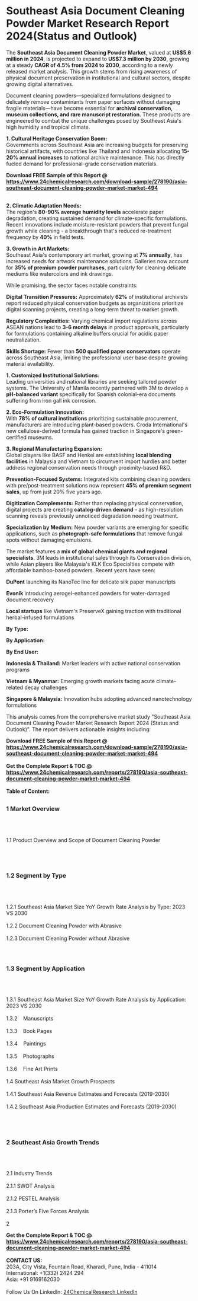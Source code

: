 <h1>Southeast Asia Document Cleaning Powder Market Research Report 2024(Status and Outlook)</h1><p>The <strong>Southeast Asia Document Cleaning Powder Market</strong>, valued at <strong>US$5.6 million in 2024</strong>, is projected to expand to <strong>US$7.3 million by 2030</strong>, growing at a steady <strong>CAGR of 4.5% from 2024 to 2030</strong>, according to a newly released market analysis. This growth stems from rising awareness of physical document preservation in institutional and cultural sectors, despite growing digital alternatives.</p><p>Document cleaning powders—specialized formulations designed to delicately remove contaminants from paper surfaces without damaging fragile materials—have become essential for <strong>archival conservation, museum collections, and rare manuscript restoration</strong>. These products are engineered to combat the unique challenges posed by Southeast Asia's high humidity and tropical climate.</p><p><strong>1. Cultural Heritage Conservation Boom:</strong><br>
Governments across Southeast Asia are increasing budgets for preserving historical artifacts, with countries like Thailand and Indonesia allocating <strong>15-20% annual increases</strong> to national archive maintenance. This has directly fueled demand for professional-grade conservation materials.</p><div><b>Download FREE Sample of this Report @ 
            <a href="https://www.24chemicalresearch.com/download-sample/278190/asia-southeast-document-cleaning-powder-market-market-494">
            https://www.24chemicalresearch.com/download-sample/278190/asia-southeast-document-cleaning-powder-market-market-494</a></b></div><br><p><strong>2. Climatic Adaptation Needs:</strong><br>
The region's <strong>80-90% average humidity levels</strong> accelerate paper degradation, creating sustained demand for climate-specific formulations. Recent innovations include moisture-resistant powders that prevent fungal growth while cleaning - a breakthrough that's reduced re-treatment frequency by <strong>40%</strong> in field tests.</p><p><strong>3. Growth in Art Markets:</strong><br>
Southeast Asia's contemporary art market, growing at <strong>7% annually</strong>, has increased needs for artwork maintenance solutions. Galleries now account for <strong>35% of premium powder purchases</strong>, particularly for cleaning delicate mediums like watercolors and ink drawings.</p><p>While promising, the sector faces notable constraints:</p><p><strong>Digital Transition Pressures:</strong> Approximately <strong>62%</strong> of institutional archivists report reduced physical conservation budgets as organizations prioritize digital scanning projects, creating a long-term threat to market growth.</p><p><strong>Regulatory Complexities:</strong> Varying chemical import regulations across ASEAN nations lead to <strong>3-6 month delays</strong> in product approvals, particularly for formulations containing alkaline buffers crucial for acidic paper neutralization.</p><p><strong>Skills Shortage:</strong> Fewer than <strong>500 qualified paper conservators</strong> operate across Southeast Asia, limiting the professional user base despite growing material availability.</p><p><strong>1. Customized Institutional Solutions:</strong><br>
Leading universities and national libraries are seeking tailored powder systems. The University of Manila recently partnered with 3M to develop a <strong>pH-balanced variant</strong> specifically for Spanish colonial-era documents suffering from iron gall ink corrosion.</p><p><strong>2. Eco-Formulation Innovation:</strong><br>
With <strong>78% of cultural institutions</strong> prioritizing sustainable procurement, manufacturers are introducing plant-based powders. Croda International's new cellulose-derived formula has gained traction in Singapore's green-certified museums.</p><p><strong>3. Regional Manufacturing Expansion:</strong><br>
Global players like BASF and Henkel are establishing <strong>local blending facilities</strong> in Malaysia and Vietnam to circumvent import hurdles and better address regional conservation needs through proximity-based R&amp;D.</p><p><strong>Prevention-Focused Systems:</strong> Integrated kits combining cleaning powders with pre/post-treatment solutions now represent <strong>45% of premium segment sales</strong>, up from just 20% five years ago.</p><p><strong>Digitization Complements:</strong> Rather than replacing physical conservation, digital projects are creating <strong>catalog-driven demand</strong> - as high-resolution scanning reveals previously unnoticed degradation needing treatment.</p><p><strong>Specialization by Medium:</strong> New powder variants are emerging for specific applications, such as <strong>photograph-safe formulations</strong> that remove fungal spots without damaging emulsions.</p><p>The market features a <strong>mix of global chemical giants and regional specialists</strong>. 3M leads in institutional sales through its Conservation division, while Asian players like Malaysia's KLK Eco Specialties compete with affordable bamboo-based powders. Recent years have seen:</p><p><strong>DuPont</strong> launching its NanoTec line for delicate silk paper manuscripts</p><p><strong>Evonik</strong> introducing aerogel-enhanced powders for water-damaged document recovery</p><p><strong>Local startups</strong> like Vietnam's PreserveX gaining traction with traditional herbal-infused formulations</p><p><strong>By Type:</strong></p><p><strong>By Application:</strong></p><p><strong>By End User:</strong></p><p><strong>Indonesia &amp; Thailand:</strong> Market leaders with active national conservation programs</p><p><strong>Vietnam &amp; Myanmar:</strong> Emerging growth markets facing acute climate-related decay challenges</p><p><strong>Singapore &amp; Malaysia:</strong> Innovation hubs adopting advanced nanotechnology formulations</p><p>This analysis comes from the comprehensive market study "Southeast Asia Document Cleaning Powder Market Research Report 2024 (Status and Outlook)". The report delivers actionable insights including:</p><div><b>Download FREE Sample of this Report @ 
            <a href="https://www.24chemicalresearch.com/download-sample/278190/asia-southeast-document-cleaning-powder-market-market-494">
            https://www.24chemicalresearch.com/download-sample/278190/asia-southeast-document-cleaning-powder-market-market-494</a></b></div><br><div><b>Get the Complete Report & TOC @ 
            <a href="https://www.24chemicalresearch.com/reports/278190/asia-southeast-document-cleaning-powder-market-market-494">
            https://www.24chemicalresearch.com/reports/278190/asia-southeast-document-cleaning-powder-market-market-494</a></b></div><br>
            <b>Table of Content:</b><p><h2><span style="font-size:16px"><strong>1 Market Overview&nbsp;&nbsp; &nbsp;</strong></span></h2><br />
<br />
<p>1.1 Product Overview and Scope of Document Cleaning Powder&nbsp;</p><br />
<br />
<h2><strong><span style="font-size:16px">1.2 Segment by Type&nbsp;&nbsp; &nbsp;</span></strong></h2><br />
<br />
<p>1.2.1 Southeast Asia Market Size YoY Growth Rate Analysis by Type: 2023 VS 2030&nbsp;&nbsp; &nbsp;<br /><br />
1.2.2 Document Cleaning Powder with Abrasive&nbsp;&nbsp; &nbsp;<br /><br />
1.2.3 Document Cleaning Powder without Abrasive<br /><br />
<br />
<h2><span style="font-size:16px"><strong>1.3 Segment by Application&nbsp;&nbsp;</strong></span></h2><br />
<br />
<p>1.3.1 Southeast Asia Market Size YoY Growth Rate Analysis by Application: 2023 VS 2030&nbsp;&nbsp; &nbsp;<br /><br />
1.3.2&nbsp;&nbsp; &nbsp;Manuscripts<br /><br />
1.3.3&nbsp;&nbsp; &nbsp;Book Pages<br /><br />
1.3.4&nbsp;&nbsp; &nbsp;Paintings<br /><br />
1.3.5&nbsp;&nbsp; &nbsp;Photographs<br /><br />
1.3.6&nbsp;&nbsp; &nbsp;Fine Art Prints<br /><br />
1.4 Southeast Asia Market Growth Prospects&nbsp;&nbsp; &nbsp;<br /><br />
1.4.1 Southeast Asia Revenue Estimates and Forecasts (2019-2030)&nbsp;&nbsp; &nbsp;<br /><br />
1.4.2 Southeast Asia Production Estimates and Forecasts (2019-2030)&nbsp;&nbsp;</p><br />
<br />
<h2><span style="font-size:16px"><strong>2 Southeast Asia Growth Trends&nbsp;&nbsp; &nbsp;</strong></span></h2><br />
<br />
<p>2.1 Industry Trends&nbsp;&nbsp; &nbsp;<br /><br />
2.1.1 SWOT Analysis&nbsp;&nbsp; &nbsp;<br /><br />
2.1.2 PESTEL Analysis&nbsp;&nbsp; &nbsp;<br /><br />
2.1.3 Porter&rsquo;s Five Forces Analysis&nbsp;&nbsp; &nbsp;<br /><br />
2</p><div><b>Get the Complete Report & TOC @ 
            <a href="https://www.24chemicalresearch.com/reports/278190/asia-southeast-document-cleaning-powder-market-market-494">
            https://www.24chemicalresearch.com/reports/278190/asia-southeast-document-cleaning-powder-market-market-494</a></b></div><br><b>CONTACT US:</b><br>
            203A, City Vista, Fountain Road, Kharadi, Pune, India - 411014<br>
            International: +1(332) 2424 294<br>
            Asia: +91 9169162030 <br><br>
            Follow Us On LinkedIn: <a href="https://www.linkedin.com/company/24chemicalresearch/">24ChemicalResearch LinkedIn</a>